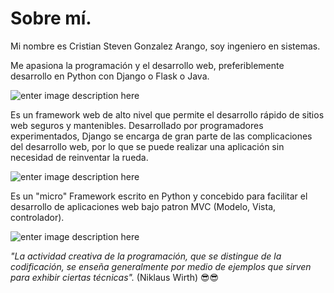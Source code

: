 # Sobre mí.

Mi nombre es Cristian Steven Gonzalez Arango, soy ingeniero en sistemas.

Me apasiona la programación y el desarrollo web, preferiblemente desarrollo en Python con Django o Flask o Java.

![enter image description here](https://www.codigojs.com/media/thumbs/articles/2020/03/08/1_HVKOLLX7wprRbHTl2IPDcQ.png.800x600_q90.jpg)

Es un framework web de alto nivel que permite el desarrollo rápido de sitios web seguros y mantenibles. Desarrollado por programadores experimentados, Django se encarga de gran parte de las complicaciones del desarrollo web, por lo que se puede realizar una aplicación sin necesidad de reinventar la rueda.

![enter image description here](https://blog.tiraquelibras.com/wp-content/uploads/2019/08/Flask.png)



Es un "micro" Framework escrito en Python y concebido para facilitar el desarrollo de aplicaciones web bajo patron MVC (Modelo, Vista, controlador). 


![enter image description here](https://c.tenor.com/XOJyPTMOUT8AAAAd/cosmos-universo.gif)


*"La actividad creativa de la programación, que se distingue de la codificación, se enseña generalmente por medio de ejemplos que sirven para exhibir ciertas técnicas".* (Niklaus Wirth)
😎😎



